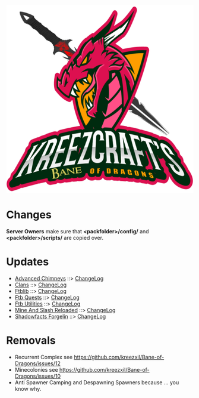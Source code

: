 ![BANE OF DRAGONS LOGO](https://github.com/kreezxil/kreezcraft.com/blob/master/images/bane.png)

# Changes
**Server Owners** make sure that **\<packfolder\>/config/** and **\<packfolder\>/scripts/** are copied over.

# Updates
- [Advanced Chimneys](https://www.curseforge.com/minecraft/mc-mods/advanced-chimneys) ::> [ChangeLog](https://www.curseforge.com/minecraft/mc-mods/advanced-chimneys/files/2785374)
- [Clans](https://www.curseforge.com/minecraft/mc-mods/clans) ::> [ChangeLog](https://www.curseforge.com/minecraft/mc-mods/clans/files/2786715)
- [Ftblib](https://www.curseforge.com/minecraft/mc-mods/ftblib) ::> [ChangeLog](https://www.curseforge.com/minecraft/mc-mods/ftblib/files/2783045)
- [Ftb Quests](https://www.curseforge.com/minecraft/mc-mods/ftb-quests) ::> [ChangeLog](https://www.curseforge.com/minecraft/mc-mods/ftb-quests/files/2787559)
- [Ftb Utilities](https://www.curseforge.com/minecraft/mc-mods/ftb-utilities) ::> [ChangeLog](https://www.curseforge.com/minecraft/mc-mods/ftb-utilities/files/2783727)
- [Mine And Slash Reloaded](https://www.curseforge.com/minecraft/mc-mods/mine-and-slash-reloaded) ::> [ChangeLog](https://www.curseforge.com/minecraft/mc-mods/mine-and-slash-reloaded/files/2788787)
- [Shadowfacts Forgelin](https://www.curseforge.com/minecraft/mc-mods/shadowfacts-forgelin) ::> [ChangeLog](https://www.curseforge.com/minecraft/mc-mods/shadowfacts-forgelin/files/2785465)

# Removals
- Recurrent Complex see https://github.com/kreezxil/Bane-of-Dragons/issues/12
- Minecolonies see https://github.com/kreezxil/Bane-of-Dragons/issues/10
- Anti Spawner Camping and Despawning Spawners because ...  you know why.
